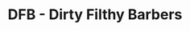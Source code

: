 ---
title: "DFB - Dirty Filthy Barbers"
url: /carlisle/dfb-dirty-filthy-barbers/
shop: hairdresser
---